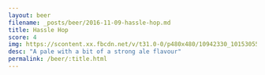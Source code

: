 ```yaml
---
layout: beer
filename: _posts/beer/2016-11-09-hassle-hop.md
title: Hassle Hop
score: 4
img: https://scontent.xx.fbcdn.net/v/t31.0-0/p480x480/10942330_10153055749753745_4423283376777303913_o.jpg?oh=73b7cd4a071617b3d39a5a0a6aaeff20&oe=591A1F23
desc: "A pale with a bit of a strong ale flavour"
permalink: /beer/:title.html
---
```

